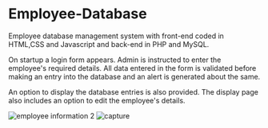 # Employee-Database

Employee database management system with front-end coded in HTML,CSS and Javascript and back-end in PHP and MySQL.

On startup a login form appears. Admin is instructed to enter the employee's required details. All data entered in 
the form is validated before making an entry into the database and an alert is generated about the same.

An option to display the database entries is also provided. The display page also includes an option 
to edit the employee's details.

![employee information 2](https://user-images.githubusercontent.com/34621063/34779419-22942652-f646-11e7-910b-f58b38480cd0.png)
![capture](https://user-images.githubusercontent.com/34621063/42720757-295bd99e-874b-11e8-9523-95ed01472f6b.PNG)
